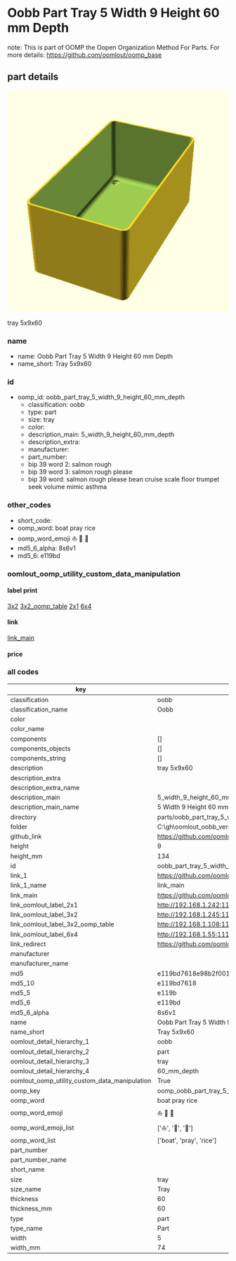 # Oobb Part Tray 5 Width 9 Height 60 mm Depth  

note: This is part of OOMP the Oopen Organization Method For Parts. For more details: https://github.com/oomlout/oomp_base

##  part details
  

[![](3dpr.png)](3dpr.png)

tray 5x9x60



### name
* name: Oobb Part Tray 5 Width 9 Height 60 mm Depth
* name_short: Tray 5x9x60 
### id
* oomp_id: oobb_part_tray_5_width_9_height_60_mm_depth
  * classification: oobb
  * type: part
  * size: tray
  * color: 
  * description_main: 5_width_9_height_60_mm_depth
  * description_extra: 
  * manufacturer: 
  * part_number: 
  * bip 39 word 2: salmon rough
  * bip 39 word 3: salmon rough please
  * bip 39 word: salmon rough please bean cruise scale floor trumpet seek volume mimic asthma

### other_codes
* short_code: 
* oomp_word: boat pray rice
* oomp_word_emoji :boat: :pray: :rice:
* md5_6_alpha: 8s6v1
* md5_6: e119bd






### oomlout_oomp_utility_custom_data_manipulation
#### label print
[3x2](http://192.168.1.245:1112/?label=oomp%208s6v1)
[3x2_oomp_table](http://192.168.1.108:1112/?label=oomp%208s6v1)
[2x1](http://192.168.1.242:1112/?label=oomp%208s6v1)
[6x4](http://192.168.1.55:1112/?label=oomp%208s6v1)    

#### link

[link_main](https://github.com/oomlout/oomlout_oobb_version_4_generated_parts/tree/main/navigation_oomp/oobb/part/tray/5_width_9_height_60_mm_depth/part)                              

#### price







### all codes 
| key | value |  
| --- | --- |  
| classification | oobb |  
| classification_name | Oobb |  
| color |  |  
| color_name |  |  
| components | [] |  
| components_objects | [] |  
| components_string | [] |  
| description | tray 5x9x60 |  
| description_extra |  |  
| description_extra_name |  |  
| description_main | 5_width_9_height_60_mm_depth |  
| description_main_name | 5 Width 9 Height 60 mm Depth |  
| directory | parts/oobb_part_tray_5_width_9_height_60_mm_depth |  
| folder | C:\gh\oomlout_oobb_version_4_generated_parts\parts\oobb_part_tray_5_width_9_height_60_mm_depth |  
| github_link | https://github.com/oomlout/oomlout_oomp_part_src/tree/main/parts/oobb_part_tray_5_width_9_height_60_mm_depth |  
| height | 9 |  
| height_mm | 134 |  
| id | oobb_part_tray_5_width_9_height_60_mm_depth |  
| link_1 | https://github.com/oomlout/oomlout_oobb_version_4_generated_parts/tree/main/navigation_oomp/oobb/part/tray/5_width_9_height_60_mm_depth/part |  
| link_1_name | link_main |  
| link_main | https://github.com/oomlout/oomlout_oobb_version_4_generated_parts/tree/main/navigation_oomp/oobb/part/tray/5_width_9_height_60_mm_depth/part |  
| link_oomlout_label_2x1 | http://192.168.1.242:1112/?label=oomp%208s6v1 |  
| link_oomlout_label_3x2 | http://192.168.1.245:1112/?label=oomp%208s6v1 |  
| link_oomlout_label_3x2_oomp_table | http://192.168.1.108:1112/?label=oomp%208s6v1 |  
| link_oomlout_label_6x4 | http://192.168.1.55:1112/?label=oomp%208s6v1 |  
| link_redirect | https://github.com/oomlout/oomlout_oobb_version_4_generated_parts/tree/main/parts/oobb_tray_05_09_60 |  
| manufacturer |  |  
| manufacturer_name |  |  
| md5 | e119bd7618e98b2f001a51394cef15f3 |  
| md5_10 | e119bd7618 |  
| md5_5 | e119b |  
| md5_6 | e119bd |  
| md5_6_alpha | 8s6v1 |  
| name | Oobb Part Tray 5 Width 9 Height 60 mm Depth |  
| name_short | Tray 5x9x60  |  
| oomlout_detail_hierarchy_1 | oobb |  
| oomlout_detail_hierarchy_2 | part |  
| oomlout_detail_hierarchy_3 | tray |  
| oomlout_detail_hierarchy_4 | 60_mm_depth |  
| oomlout_oomp_utility_custom_data_manipulation | True |  
| oomp_key | oomp_oobb_part_tray_5_width_9_height_60_mm_depth |  
| oomp_word | boat pray rice |  
| oomp_word_emoji | :boat: :pray: :rice: |  
| oomp_word_emoji_list | [':boat:', ':pray:', ':rice:'] |  
| oomp_word_list | ['boat', 'pray', 'rice'] |  
| part_number |  |  
| part_number_name |  |  
| short_name |  |  
| size | tray |  
| size_name | Tray |  
| thickness | 60 |  
| thickness_mm | 60 |  
| type | part |  
| type_name | Part |  
| width | 5 |  
| width_mm | 74 |  

